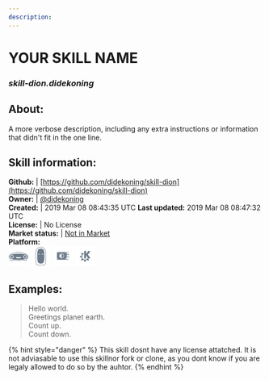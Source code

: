 ```yaml
---
description: 
---
```


# YOUR SKILL NAME  
### _skill-dion.didekoning_  
## About:  
A more verbose description, including any extra instructions or
information that didn't fit in the one line.

## Skill information:  
**Github:** | [https://github.com/didekoning/skill-dion](https://github.com/didekoning/skill-dion)  
**Owner:** | [@didekoning](https://github.com/didekoning)  
**Created:** | 2019 Mar 08 08:43:35 UTC  **Last updated:** 2019 Mar 08 08:47:32 UTC  
**License:** | No License  
**Market status:** | [Not in Market](https://market.mycroft.ai/skill/)  
**Platform:**  
 ![Mark I](../.gitbook/assets/mark-1-icon.png)  ![Mark II](../.gitbook/assets/mark-2-icon.png)  ![Picroft](../.gitbook/assets/picroft-icon.png)  ![plasmoid](../.gitbook/assets/kde.png)   
## Examples:  
> Hello world.  
> Greetings planet earth.  
> Count up.  
> Count down.  
  
{% hint style="danger" %}
This skill dosnt have any license attatched. It is not adviasable to use this skillnor fork or clone, as you dont know if you are legaly allowed to do so by the auhtor.
{% endhint %}
